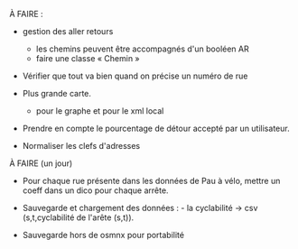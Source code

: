  À FAIRE :

- gestion des aller retours
  - les chemins peuvent être accompagnés d'un booléen AR
  - faire une classe « Chemin »

- Vérifier que tout va bien quand on précise un numéro de rue

- Plus grande carte.
  - pour le graphe et pour le xml local


- Prendre en compte le pourcentage de détour accepté par un utilisateur.


- Normaliser les clefs d'adresses




À FAIRE (un jour)

- Pour chaque rue présente dans les données de Pau à vélo, mettre un coeff dans un dico pour chaque arrête.

- Sauvegarde et chargement des données :
	     - la cyclabilité -> csv (s,t,cyclabilité de l'arête (s,t)). 


- Sauvegarde hors de osmnx pour portabilité


